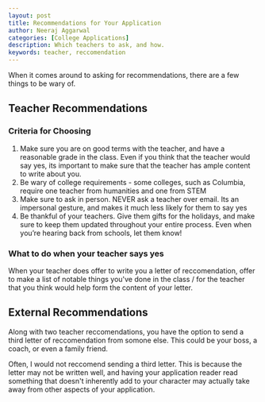```yaml
---
layout: post
title: Recommendations for Your Application
author: Neeraj Aggarwal
categories: [College Applications]
description: Which teachers to ask, and how.
keywords: teacher, reccomendation
---
```


When it comes around to asking for recommendations, there are a few things to be wary of.

## Teacher Recommendations


### Criteria for Choosing 

1. Make sure you are on good terms with the teacher, and have a reasonable grade in the class. Even if you think that the teacher would say yes, its important to make sure that the teacher has ample content to write about you.
2. Be wary of college requirements - some colleges, such as Columbia, require one teacher from humanities and one from STEM
3. Make sure to ask in person. NEVER ask a teacher over email. Its an impersonal gesture, and makes it much less likely for them to say yes
4. Be thankful of your teachers. Give them gifts for the holidays, and make sure to keep them updated throughout your entire process. Even when you’re hearing back from schools, let them know!

### What to do when your teacher says yes

When your teacher does offer to write you a letter of reccomendation, offer to make a list of notable things you've done in the class / for the teacher that you think would help form the content of your letter.


## External Recommendations

Along with two teacher reccomendations, you have the option to send a third letter of reccomendation from somone else. This could be your boss, a coach, or even a family friend.

Often, I would not reccomend sending a third letter. This is because the letter may not be written well, and having your application reader read something that doesn't inherently add to your character may actually take away from other aspects of your application.


